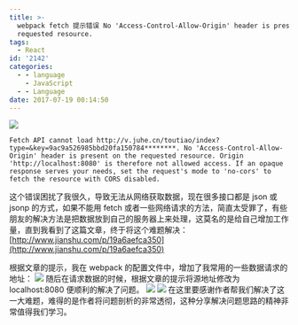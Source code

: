 ```yaml
---
title: >-
  webpack fetch 提示错误 No 'Access-Control-Allow-Origin' header is present on the
  requested resource.
tags:
  - React
id: '2142'
categories:
  - - language
    - JavaScript
  - - Language
date: 2017-07-19 00:14:50
---
```


[![](http://www.mycode.net.cn/wp-content/uploads/2017/07/屏幕快照-2017-07-19-00.17.17.png)](http://www.mycode.net.cn/wp-content/uploads/2017/07/屏幕快照-2017-07-19-00.17.17.png)

```
Fetch API cannot load http://v.juhe.cn/toutiao/index?type=&key=9ac9a526985bbd20fa150784********. No 'Access-Control-Allow-Origin' header is present on the requested resource. Origin 'http://localhost:8080' is therefore not allowed access. If an opaque response serves your needs, set the request's mode to 'no-cors' to fetch the resource with CORS disabled.
```

这个错误困扰了我很久，导致无法从网络获取数据，现在很多接口都是 json 或 jsonp 的方式，如果不能用 fetch 或者一些网络请求的方法，简直太受罪了，有些朋友的解决方法是把数据放到自己的服务器上来处理，这莫名的是给自己增加工作量，直到我看到了这篇文章，终于将这个难题解决：[http://www.jianshu.com/p/19a6aefca350](http://www.jianshu.com/p/19a6aefca350)
<!-- more -->
根据文章的提示，我在 webpack 的配置文件中，增加了我常用的一些数据请求的地址： [![](http://www.mycode.net.cn/wp-content/uploads/2017/07/屏幕快照-2017-07-19-00.13.16.png)](http://www.mycode.net.cn/wp-content/uploads/2017/07/屏幕快照-2017-07-19-00.13.16.png) 随后在请求数据的时候，根据文章的提示将源地址修改为 localhost:8080 便顺利的解决了问题。 [![](http://www.mycode.net.cn/wp-content/uploads/2017/07/屏幕快照-2017-07-19-00.14.55.png)](http://www.mycode.net.cn/wp-content/uploads/2017/07/屏幕快照-2017-07-19-00.14.55.png) [![](http://www.mycode.net.cn/wp-content/uploads/2017/07/屏幕快照-2017-07-19-00.15.21.png)](http://www.mycode.net.cn/wp-content/uploads/2017/07/屏幕快照-2017-07-19-00.15.21.png) 在这里要感谢作者帮我们解决了这一大难题，难得的是作者将问题剖析的非常透彻，这种分享解决问题思路的精神非常值得我们学习。